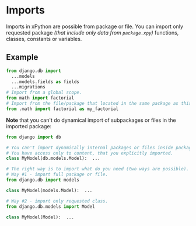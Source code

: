 # Imports

Imports in xPython are possible from package or file.
You can import only requested package *(that include only data from `package.xpy`)*
functions, classes, constants or variables.


## Example

```python
from django.db import
  ...models
  ...models.fields as fields
  ...migrations
# Import from a global scope.
from math import factorial
# Import from the file/package that located in the same package as this file.
from .math import factorial as my_factorial
```

**Note** that you can't do dynamical import of subpackages or files in the imported package:

```python
from django import db

# You can't import dynamically internal packages or files inside package.
# You have access only to content, that you explicitly imported.
class MyModel(db.models.Model):  ...

# The right way is to import what do you need (two ways are possible).
# Way #1 - import full package or file.
from django.db import models

class MyModel(models.Model):  ...

# Way #2 - import only requested class.
from django.db.models import Model

class MyModel(Model):  ...
```
